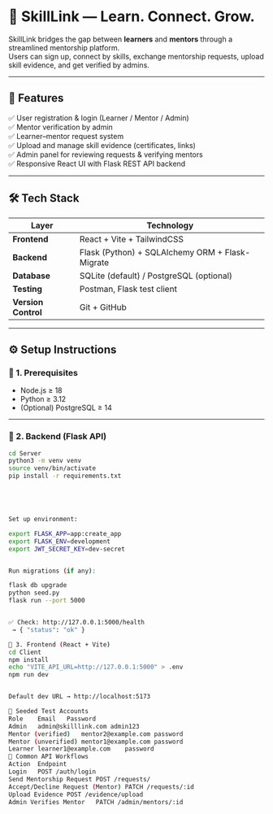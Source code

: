  # 🧩 SkillLink — Learn. Connect. Grow.

SkillLink bridges the gap between **learners** and **mentors** through a streamlined mentorship platform.  
Users can sign up, connect by skills, exchange mentorship requests, upload skill evidence, and get verified by admins.

---

## 🚀 Features

✅ User registration & login (Learner / Mentor / Admin)  
✅ Mentor verification by admin  
✅ Learner–mentor request system  
✅ Upload and manage skill evidence (certificates, links)  
✅ Admin panel for reviewing requests & verifying mentors  
✅ Responsive React UI with Flask REST API backend  

---

## 🛠️ Tech Stack

| Layer | Technology |
|-------|-------------|
| **Frontend** | React + Vite + TailwindCSS |
| **Backend** | Flask (Python) + SQLAlchemy ORM + Flask-Migrate |
| **Database** | SQLite (default) / PostgreSQL (optional) |
| **Testing** | Postman, Flask test client |
| **Version Control** | Git + GitHub |

---

## ⚙️ Setup Instructions

### 🔹 1. Prerequisites
- Node.js ≥ 18  
- Python ≥ 3.12  
- (Optional) PostgreSQL ≥ 14  

---

### 🔹 2. Backend (Flask API)

```bash
cd Server
python3 -m venv venv
source venv/bin/activate
pip install -r requirements.txt





Set up environment:

export FLASK_APP=app:create_app
export FLASK_ENV=development
export JWT_SECRET_KEY=dev-secret


Run migrations (if any):

flask db upgrade
python seed.py
flask run --port 5000


✅ Check: http://127.0.0.1:5000/health
 → { "status": "ok" }

🔹 3. Frontend (React + Vite)
cd Client
npm install
echo "VITE_API_URL=http://127.0.0.1:5000" > .env
npm run dev


Default dev URL → http://localhost:5173

👤 Seeded Test Accounts
Role	Email	Password
Admin	admin@skilllink.com	admin123
Mentor (verified)	mentor2@example.com	password
Mentor (unverified)	mentor1@example.com	password
Learner	learner1@example.com	password
🔁 Common API Workflows
Action	Endpoint
Login	POST /auth/login
Send Mentorship Request	POST /requests/
Accept/Decline Request (Mentor)	PATCH /requests/:id
Upload Evidence	POST /evidence/upload
Admin Verifies Mentor	PATCH /admin/mentors/:id